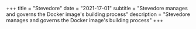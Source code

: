 +++
title = "Stevedore"
date = "2021-17-01"
subtitle = "Stevedore manages and governs the Docker image's building process"
description = "Stevedore manages and governs the Docker image's building process"
+++

